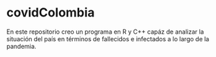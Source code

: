 # covidColombia
En este repositorio creo un programa en R y C++ capáz de analizar la situación del país en términos de fallecidos e infectados a lo largo de la pandemia.
